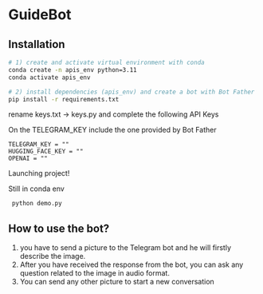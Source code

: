 # GuideBot

## Installation

```bash
# 1) create and activate virtual environment with conda
conda create -n apis_env python=3.11
conda activate apis_env

# 2) install dependencies (apis_env) and create a bot with Bot Father
pip install -r requirements.txt
```

rename keys.txt -> keys.py and complete the following API Keys

On the TELEGRAM_KEY include the one provided by Bot Father

```
TELEGRAM_KEY = ""
HUGGING_FACE_KEY = ""
OPENAI = ""
```


Launching project!

Still in conda env

```bash
 python demo.py
```
## How to use the bot?

1) you have to send a picture to the Telegram bot and he will firstly describe the image. 
2) After you have received the response from the bot, you can ask any question related to the image in audio format.
3) You can send any other picture to start a new conversation

